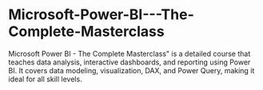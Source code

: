 # Microsoft-Power-BI---The-Complete-Masterclass
Microsoft Power BI - The Complete Masterclass" is a detailed course that teaches data analysis, interactive dashboards, and reporting using Power BI. It covers data modeling, visualization, DAX, and Power Query, making it ideal for all skill levels.
